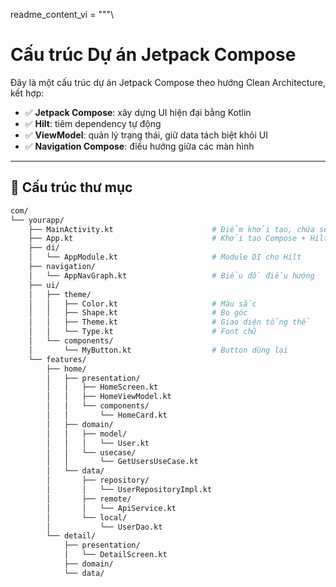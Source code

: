 readme_content_vi = """\
# Cấu trúc Dự án Jetpack Compose

Đây là một cấu trúc dự án Jetpack Compose theo hướng Clean Architecture, kết hợp:

- ✅ **Jetpack Compose**: xây dựng UI hiện đại bằng Kotlin
- ✅ **Hilt**: tiêm dependency tự động
- ✅ **ViewModel**: quản lý trạng thái, giữ data tách biệt khỏi UI
- ✅ **Navigation Compose**: điều hướng giữa các màn hình

---

## 📁 Cấu trúc thư mục

```bash
com/
└── yourapp/
    ├── MainActivity.kt                      # Điểm khởi tạo, chứa setContent(App())
    ├── App.kt                               # Khởi tạo Compose + Hilt + Navigation
    ├── di/
    │   └── AppModule.kt                     # Module DI cho Hilt
    ├── navigation/
    │   └── AppNavGraph.kt                   # Biểu đồ điều hướng
    ├── ui/
    │   ├── theme/
    │   │   ├── Color.kt                     # Màu sắc
    │   │   ├── Shape.kt                     # Bo góc
    │   │   ├── Theme.kt                     # Giao diện tổng thể
    │   │   └── Type.kt                      # Font chữ
    │   └── components/
    │       └── MyButton.kt                  # Button dùng lại
    └── features/
        ├── home/
        │   ├── presentation/
        │   │   ├── HomeScreen.kt
        │   │   ├── HomeViewModel.kt
        │   │   └── components/
        │   │       └── HomeCard.kt
        │   ├── domain/
        │   │   ├── model/
        │   │   │   └── User.kt
        │   │   └── usecase/
        │   │       └── GetUsersUseCase.kt
        │   └── data/
        │       ├── repository/
        │       │   └── UserRepositoryImpl.kt
        │       ├── remote/
        │       │   └── ApiService.kt
        │       └── local/
        │           └── UserDao.kt
        └── detail/
            ├── presentation/
            │   └── DetailScreen.kt
            ├── domain/
            └── data/

